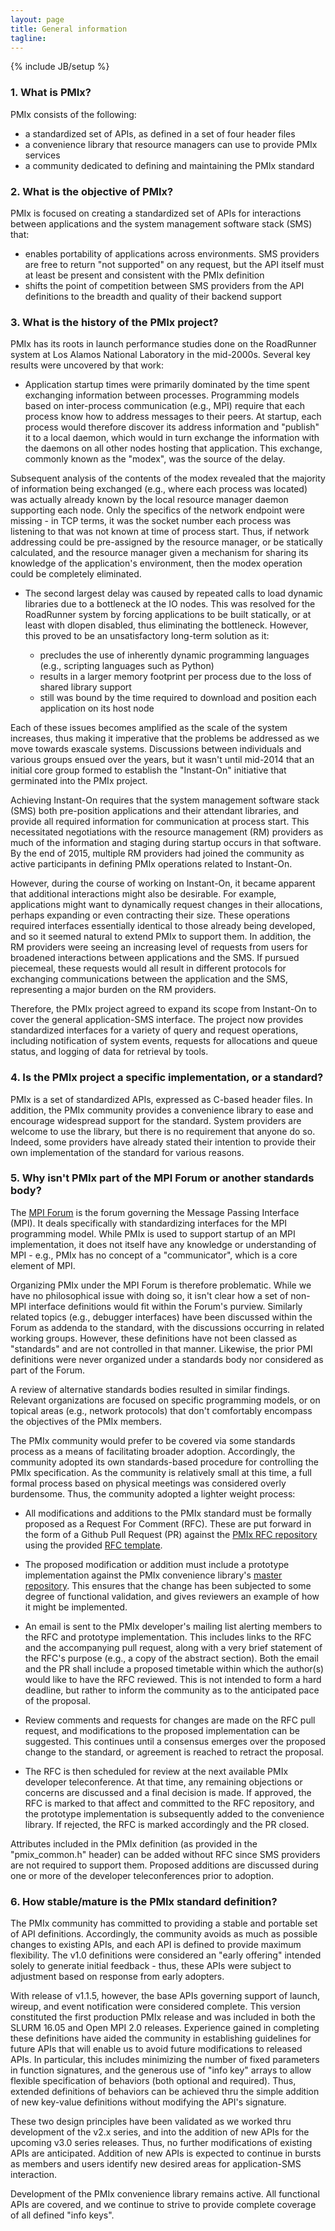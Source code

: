 ```yaml
---
layout: page
title: General information
tagline: 
---
```

{% include JB/setup %}

### 1. What is PMIx?

PMIx consists of the following:

* a standardized set of APIs, as defined in a set of four header files
* a convenience library that resource managers can use to provide PMIx services
* a community dedicated to defining and maintaining the PMIx standard

### 2. What is the objective of PMIx?

PMIx is focused on creating a standardized set of APIs for interactions between applications and the system management software stack (SMS) that:

* enables portability of applications across environments. SMS providers are free to return "not supported" on any request, but the API itself must at least be present and consistent with the PMIx definition
* shifts the point of competition between SMS providers from the API definitions to the breadth and quality of their backend support

### 3. What is the history of the PMIx project?

PMIx has its roots in launch performance studies done on the RoadRunner system at Los Alamos National Laboratory in the mid-2000s. Several key results were uncovered by that work:

  * Application startup times were primarily dominated by the time spent exchanging information between processes. Programming models based on inter-process communication (e.g., MPI) require that each process know how to address messages to their peers. At startup, each process would therefore discover its address information and "publish" it to a local daemon, which would in turn exchange the information with the daemons on all other nodes hosting that application. This exchange, commonly known as the "modex", was the source of the delay.

  Subsequent analysis of the contents of the modex revealed that the majority of information being exchanged (e.g., where each process was located) was actually already known by the local resource manager daemon supporting each node. Only the specifics of the network endpoint were missing - in TCP terms, it was the socket number each process was listening to that was not known at time of process start. Thus, if network addressing could be pre-assigned by the resource manager, or be statically calculated, and the resource manager given a mechanism for sharing its knowledge of the application's environment, then the modex operation could be completely eliminated.

  * The second largest delay was caused by repeated calls to load dynamic libraries due to a bottleneck at the IO nodes. This was resolved for the RoadRunner system by forcing applications to be built statically, or at least with dlopen disabled, thus eliminating the bottleneck. However, this proved to be an unsatisfactory long-term solution as it:

    * precludes the use of inherently dynamic programming languages (e.g., scripting languages such as Python)
    * results in a larger memory footprint per process due to the loss of shared library support
    * still was bound by the time required to download and position each application on its host node
  
Each of these issues becomes amplified as the scale of the system increases, thus making it imperative that the problems be addressed as we move towards exascale systems. Discussions between individuals and various groups ensued over the years, but it wasn't until mid-2014 that an initial core group formed to establish the "Instant-On" initiative that germinated into the PMIx project.

Achieving Instant-On requires that the system management software stack (SMS) both pre-position applications and their attendant libraries, and provide all required information for communication at process start. This necessitated negotiations with the resource management (RM) providers as much of the information and staging during startup occurs in that software. By the end of 2015, multiple RM providers had joined the community as active participants in defining PMIx operations related to Instant-On.

However, during the course of working on Instant-On, it became apparent that additional interactions might also be desirable. For example, applications might want to dynamically request changes in their allocations, perhaps expanding or even contracting their size. These operations required interfaces essentially identical to those already being developed, and so it seemed natural to extend PMIx to support them. In addition, the RM providers were seeing an increasing level of requests from users for broadened interactions between applications and the SMS. If pursued piecemeal, these requests would all result in different protocols for exchanging communications between the application and the SMS, representing a major burden on the RM providers.

Therefore, the PMIx project agreed to expand its scope from Instant-On to cover the general application-SMS interface. The project now provides standardized interfaces for a variety of query and request operations, including notification of system events, requests for allocations and queue status, and logging of data for retrieval by tools.

### 4. Is the PMIx project a specific implementation, or a standard?

  PMIx is a set of standardized APIs, expressed as C-based header files. In addition, the PMIx community provides a convenience library to ease and encourage widespread support for the standard. System providers are welcome to use the library, but there is no requirement that anyone do so. Indeed, some providers have already stated their intention to provide their own implementation of the standard for various reasons.

### 5. Why isn't PMIx part of the MPI Forum or another standards body?

The [MPI Forum](http://mpi-forum.org/) is the forum governing the Message Passing Interface (MPI). It deals specifically with standardizing interfaces for the MPI programming model. While PMIx is used to support startup of an MPI implementation, it does not itself have any knowledge or understanding of MPI - e.g., PMIx has no concept of a "communicator", which is a core element of MPI.

Organizing PMIx under the MPI Forum is therefore problematic. While we have no philosophical issue with doing so, it isn't clear how a set of non-MPI interface definitions would fit within the Forum's purview. Similarly related topics (e.g., debugger interfaces) have been discussed within the Forum as addenda to the standard, with the discussions occurring in related working groups. However, these definitions have not been classed as "standards" and are not controlled in that manner. Likewise, the prior PMI definitions were never organized under a standards body nor considered as part of the Forum.

A review of alternative standards bodies resulted in similar findings. Relevant organizations are focused on specific programming models, or on topical areas (e.g., network protocols) that don't comfortably encompass the objectives of the PMIx members.

The PMIx community would prefer to be covered via some standards process as a means of facilitating broader adoption. Accordingly, the community adopted its own standards-based procedure for controlling the PMIx specification. As the community is relatively small at this time, a full formal process based on physical meetings was considered overly burdensome. Thus, the community adopted a lighter weight process:

* All modifications and additions to the PMIx standard must be formally proposed as a Request For Comment (RFC). These are put forward in the form of a Github Pull Request (PR) against the [PMIx RFC repository](https://github.com/pmix/RFCs) using the provided [RFC template](https://github.com/pmix/RFCs/blob/master/Template.md).

* The proposed modification or addition must include a prototype implementation against the PMIx convenience library's [master repository](https://github.com/pmix/master). This ensures that the change has been subjected to some degree of functional validation, and gives reviewers an example of how it might be implemented.

* An email is sent to the PMIx developer's mailing list alerting members to the RFC and prototype implementation. This includes links to the RFC and the accompanying pull request, along with a very brief statement of the RFC's purpose (e.g., a copy of the abstract section). Both the email and the PR shall include a proposed timetable within which the author(s) would like to have the RFC reviewed. This is not intended to form a hard deadline, but rather to inform the community as to the anticipated pace of the proposal.

* Review comments and requests for changes are made on the RFC pull request, and modifications to the proposed implementation can be suggested. This continues until a consensus emerges over the proposed change to the standard, or agreement is reached to retract the proposal.

* The RFC is then scheduled for review at the next available PMIx developer teleconference. At that time, any remaining objections or concerns are discussed and a final decision is made. If approved, the RFC is marked to that affect and committed to the RFC repository, and the prototype implementation is subsequently added to the convenience library. If rejected, the RFC is marked accordingly and the PR closed.

Attributes included in the PMIx definition (as provided in the "pmix_common.h" header) can be added without RFC since SMS providers are not required to support them. Proposed additions are discussed during one or more of the developer teleconferences prior to adoption.

### 6. How stable/mature is the PMIx standard definition?
  
The PMIx community has committed to providing a stable and portable set of API definitions. Accordingly, the community avoids as much as possible changes to existing APIs, and each API is defined to provide maximum flexibility. The v1.0 definitions were considered an "early offering" intended solely to generate initial feedback - thus, these APIs were subject to adjustment based on response from early adopters.

With release of v1.1.5, however, the base APIs governing support of launch, wireup, and event notification were considered complete. This version constituted the first production PMIx release and was included in both the SLURM 16.05 and Open MPI 2.0 releases. Experience gained in completing these definitions have aided the community in establishing guidelines for future APIs that will enable us to avoid future modifications to released APIs. In particular, this includes minimizing the number of fixed parameters in function signatures, and the generous use of "info key" arrays to allow flexible specification of behaviors (both optional and required). Thus, extended definitions of behaviors can be achieved thru the simple addition of new key-value definitions without modifying the API's signature.

These two design principles have been validated as we worked thru development of the v2.x series, and into the addition of new APIs for the upcoming v3.0 series releases. Thus, no further modifications of existing APIs are anticipated. Addition of new APIs is expected to continue in bursts as members and users identify new desired areas for application-SMS interaction.

Development of the PMIx convenience library remains active. All functional APIs are covered, and we continue to strive to provide complete coverage of all defined "info keys".
